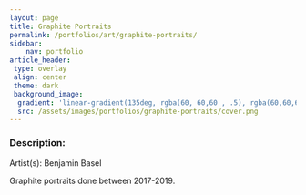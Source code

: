```yaml
---
layout: page
title: Graphite Portraits
permalink: /portfolios/art/graphite-portraits/
sidebar:
    nav: portfolio
article_header:
 type: overlay
 align: center
 theme: dark
 background_image:
  gradient: 'linear-gradient(135deg, rgba(60, 60,60 , .5), rgba(60,60,60, .5))'
  src: /assets/images/portfolios/graphite-portraits/cover.png
---
```

### Description:
Artist(s): Benjamin Basel

Graphite portraits done between 2017-2019. 